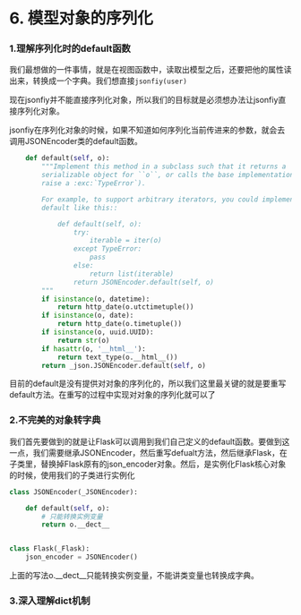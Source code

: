 # 6. 模型对象的序列化

### 1.理解序列化时的default函数

我们最想做的一件事情，就是在视图函数中，读取出模型之后，还要把他的属性读出来，转换成一个字典。我们想直接```jsonfiy(user)```

现在jsonfiy并不能直接序列化对象，所以我们的目标就是必须想办法让jsonfiy直接序列化对象。

jsonfiy在序列化对象的时候，如果不知道如何序列化当前传进来的参数，就会去调用JSONEncoder类的default函数。

```python
    def default(self, o):
        """Implement this method in a subclass such that it returns a
        serializable object for ``o``, or calls the base implementation (to
        raise a :exc:`TypeError`).

        For example, to support arbitrary iterators, you could implement
        default like this::

            def default(self, o):
                try:
                    iterable = iter(o)
                except TypeError:
                    pass
                else:
                    return list(iterable)
                return JSONEncoder.default(self, o)
        """
        if isinstance(o, datetime):
            return http_date(o.utctimetuple())
        if isinstance(o, date):
            return http_date(o.timetuple())
        if isinstance(o, uuid.UUID):
            return str(o)
        if hasattr(o, '__html__'):
            return text_type(o.__html__())
        return _json.JSONEncoder.default(self, o)
```

目前的default是没有提供对对象的序列化的，所以我们这里最关键的就是要重写default方法。在重写的过程中实现对对象的序列化就可以了

### 2.不完美的对象转字典

我们首先要做到的就是让Flask可以调用到我们自己定义的default函数。要做到这一点，我们需要继承JSONEncoder，然后重写defualt方法，然后继承Flask，在子类里，替换掉Flask原有的json_encoder对象。然后，是实例化Flask核心对象的时候，使用我们的子类进行实例化

```python
class JSONEncoder(_JSONEncoder):

    def default(self, o):
        # 只能转换实例变量
        return o.__dect__


class Flask(_Flask):
    json_encoder = JSONEncoder()
```

上面的写法o.\_\_dect__只能转换实例变量，不能讲类变量也转换成字典。


### 3.深入理解dict机制


